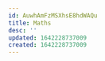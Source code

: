 ```yaml
---
id: AuwhAmFzMSXhsE8hdWAQu
title: Maths
desc: ''
updated: 1642228737009
created: 1642228737009
---
```


